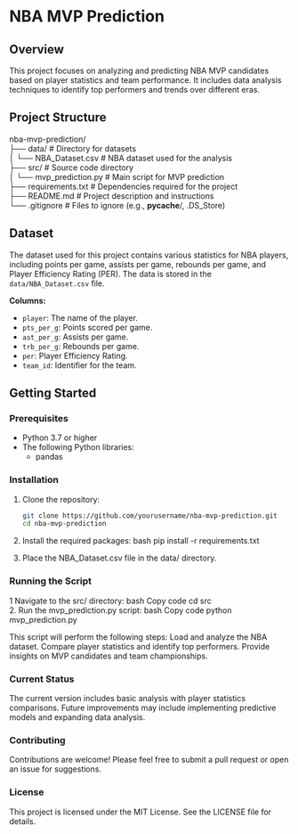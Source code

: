 # NBA MVP Prediction

## Overview  
This project focuses on analyzing and predicting NBA MVP candidates based on player statistics and team performance. It includes data analysis techniques to identify top performers and trends over different eras.

## Project Structure  
nba-mvp-prediction/  
├── data/                     # Directory for datasets  
│   └── NBA_Dataset.csv       # NBA dataset used for the analysis  
├── src/                      # Source code directory  
│   └── mvp_prediction.py      # Main script for MVP prediction  
├── requirements.txt          # Dependencies required for the project  
├── README.md                 # Project description and instructions  
└── .gitignore                # Files to ignore (e.g., __pycache__/, .DS_Store)  

## Dataset  
The dataset used for this project contains various statistics for NBA players, including points per game, assists per game, rebounds per game, and Player Efficiency Rating (PER). The data is stored in the `data/NBA_Dataset.csv` file.

**Columns:**  
- `player`: The name of the player.  
- `pts_per_g`: Points scored per game.  
- `ast_per_g`: Assists per game.  
- `trb_per_g`: Rebounds per game.  
- `per`: Player Efficiency Rating.  
- `team_id`: Identifier for the team.

## Getting Started  

### Prerequisites  
- Python 3.7 or higher  
- The following Python libraries:  
  - pandas  

### Installation  
1. Clone the repository:  
   ```bash  
   git clone https://github.com/yourusername/nba-mvp-prediction.git  
   cd nba-mvp-prediction  
2.  Install the required packages:
bash
pip install -r requirements.txt

3.  Place the NBA_Dataset.csv file in the data/ directory.
### Running the Script
1  Navigate to the src/ directory:
bash
Copy code
cd src  
2.  Run the mvp_prediction.py script:
bash
Copy code
python mvp_prediction.py  

This script will perform the following steps:
Load and analyze the NBA dataset.
Compare player statistics and identify top performers.
Provide insights on MVP candidates and team championships.
### Current Status
The current version includes basic analysis with player statistics comparisons.
Future improvements may include implementing predictive models and expanding data analysis.

### Contributing
Contributions are welcome! Please feel free to submit a pull request or open an issue for suggestions.

### License
This project is licensed under the MIT License. See the LICENSE file for details.
